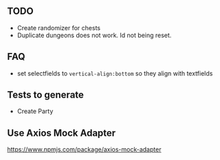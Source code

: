 ## TODO

* Create randomizer for chests
* Duplicate dungeons does not work. Id not being reset.

## FAQ

* set selectfields to `vertical-align:bottom` so they align with textfields


## Tests to generate
* Create Party


## Use Axios Mock Adapter

https://www.npmjs.com/package/axios-mock-adapter



